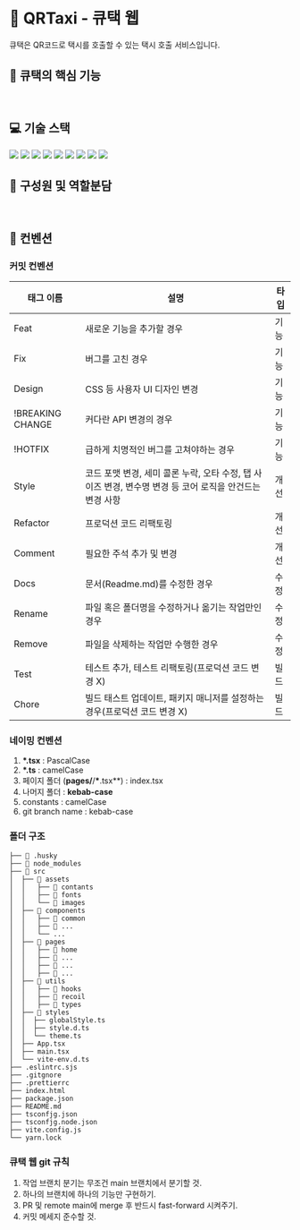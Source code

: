 # 🚖 QRTaxi - 큐택 웹

큐택은 QR코드로 택시를 호출할 수 있는 택시 호출 서비스입니다.
</br>

## 🚖 큐택의 핵심 기능

</br>

## 💻 기술 스택

<div style='flex'>
<img src="https://img.shields.io/badge/React-61DAFB?style=for-the-badge&logo=react&logoColor=white" >
<img src="https://img.shields.io/badge/typescript-3178C6?style=for-the-badge&logo=typescript&logoColor=white">
<img src="https://img.shields.io/badge/vite-646CFF?style=for-the-badge&logo=vite&logoColor=white">

<img src="https://img.shields.io/badge/reactrouter-CA4245?style=for-the-badge&logo=reactrouter&logoColor=white">
<img src="https://img.shields.io/badge/axios-5A29E4?style=for-the-badge&logo=axios&logoColor=white">
<img src="https://img.shields.io/badge/recoil-3578E5?style=for-the-badge&logo=recoil&logoColor=white">
<img src="https://img.shields.io/badge/reactquery-FF4154?style=for-the-badge&logo=reactquery&logoColor=white">

<img src="https://img.shields.io/badge/styledcomponents-DB7093?style=for-the-badge&logo=styledcomponents&logoColor=white">
<img src="https://img.shields.io/badge/framer-0055FF?style=for-the-badge&logo=framer&logoColor=white">

</div>

## 🚖 구성원 및 역할분담

</br>

## 📌 컨벤션

### 커밋 컨벤션

| 태그 이름        | 설명                                                                                                     | 타입 |
| ---------------- | -------------------------------------------------------------------------------------------------------- | ---- |
| Feat             | 새로운 기능을 추가할 경우                                                                                | 기능 |
| Fix              | 버그를 고친 경우                                                                                         | 기능 |
| Design           | CSS 등 사용자 UI 디자인 변경                                                                             | 기능 |
| !BREAKING CHANGE | 커다란 API 변경의 경우                                                                                   | 기능 |
| !HOTFIX          | 급하게 치명적인 버그를 고쳐야하는 경우                                                                   | 기능 |
| Style            | 코드 포맷 변경, 세미 콜론 누락, 오타 수정, 탭 사이즈 변경, 변수명 변경 등 코어 로직을 안건드는 변경 사항 | 개선 |
| Refactor         | 프로덕션 코드 리팩토링                                                                                   | 개선 |
| Comment          | 필요한 주석 추가 및 변경                                                                                 | 개선 |
| Docs             | 문서(Readme.md)를 수정한 경우                                                                            | 수정 |
| Rename           | 파일 혹은 폴더명을 수정하거나 옮기는 작업만인 경우                                                       | 수정 |
| Remove           | 파일을 삭제하는 작업만 수행한 경우                                                                       | 수정 |
| Test             | 테스트 추가, 테스트 리팩토링(프로덕션 코드 변경 X)                                                       | 빌드 |
| Chore            | 빌드 태스트 업데이트, 패키지 매니저를 설정하는 경우(프로덕션 코드 변경 X)                                | 빌드 |

### 네이밍 컨벤션

1. **\*.tsx** : PascalCase
2. **\*.ts** : camelCase
3. 페이지 폴더 (**pages/**/**\***.tsx\*\*) : index.tsx
4. 나머지 폴더 : **kebab-case**
5. constants : camelCase
6. git branch name : kebab-case

### 폴더 구조

```
├── 📁 .husky
├── 📁 node_modules
├── 📁 src
│  ├── 📁 assets
│  │   ├── 📁 contants
│  │   ├── 📁 fonts
│  │   └── 📁 images
│  ├── 📁 components
│  │   ├── 📁 common
│  │   ├── 📁 ...
│  │   └── ...
│  ├── 📁 pages
│  │   ├── 📁 home
│  │   ├── 📁 ...
│  │   ├── 📁 ...
│  │   ├── 📁 ...
│  ├── 📁 utils
│  │   ├── 📁 hooks
│  │   ├── 📁 recoil
│  │   ├── 📁 types
│  ├── 📁 styles
│  │  ├── globalStyle.ts
│  │  ├── style.d.ts
│  │  └── theme.ts
│  ├── App.tsx
│  ├── main.tsx
│  └── vite-env.d.ts
├── .eslintrc.sjs
├── .gitgnore
├── .prettierrc
├── index.html
├── package.json
├── README.md
├── tsconfjg.json
├── tsconfjg.node.json
├── vite.config.js
└── yarn.lock
```

### 큐택 웹 git 규칙

1. 작업 브랜치 분기는 무조건 main 브랜치에서 분기할 것.
2. 하나의 브랜치에 하나의 기능만 구현하기.
3. PR 및 remote main에 merge 후 반드시 fast-forward 시켜주기.
4. 커밋 메세지 준수할 것.

</br>
</br>
